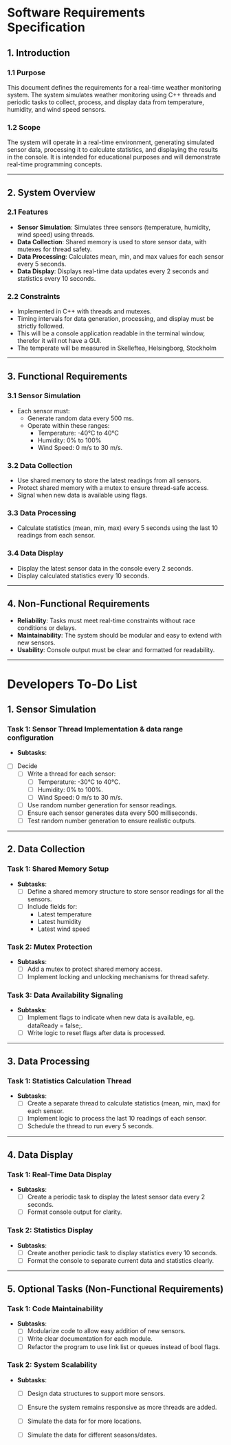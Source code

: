 # Software Requirements Specification

## **1. Introduction**

### **1.1 Purpose**
This document defines the requirements for a real-time weather monitoring system. The system simulates weather monitoring using C++ threads and periodic tasks to collect, process, and display data from temperature, humidity, and wind speed sensors.

### **1.2 Scope**
The system will operate in a real-time environment, generating simulated sensor data, processing it to calculate statistics, and displaying the results in the console. It is intended for educational purposes and will demonstrate real-time programming concepts.

---

## **2. System Overview**

### **2.1 Features**
- **Sensor Simulation**: Simulates three sensors (temperature, humidity, wind speed) using threads.
- **Data Collection**: Shared memory is used to store sensor data, with mutexes for thread safety.
- **Data Processing**: Calculates mean, min, and max values for each sensor every 5 seconds.
- **Data Display**: Displays real-time data updates every 2 seconds and statistics every 10 seconds.

### **2.2 Constraints**
- Implemented in C++ with threads and mutexes.
- Timing intervals for data generation, processing, and display must be strictly followed.
- This will be a console application readable in the terminal window, therefor it will not have a GUI.
- The temperate will be measured in Skelleftea, Helsingborg, Stockholm

---

## **3. Functional Requirements**

### **3.1 Sensor Simulation**
- Each sensor must:
  - Generate random data every 500 ms.
  - Operate within these ranges:
    - Temperature: -40°C to 40°C
    - Humidity: 0% to 100%
    - Wind Speed: 0 m/s to 30 m/s.

### **3.2 Data Collection**
- Use shared memory to store the latest readings from all sensors.
- Protect shared memory with a mutex to ensure thread-safe access.
- Signal when new data is available using flags.

### **3.3 Data Processing**
- Calculate statistics (mean, min, max) every 5 seconds using the last 10 readings from each sensor.

### **3.4 Data Display**
- Display the latest sensor data in the console every 2 seconds.
- Display calculated statistics every 10 seconds.

---

## **4. Non-Functional Requirements**
- **Reliability**: Tasks must meet real-time constraints without race conditions or delays.
- **Maintainability**: The system should be modular and easy to extend with new sensors.
- **Usability**: Console output must be clear and formatted for readability.

---

# Developers To-Do List

## **1. Sensor Simulation**
### Task 1: Sensor Thread Implementation & data range configuration
- **Subtasks**:
- [ ] Decide 
  - [ ] Write a thread for each sensor:
    - [ ] Temperature: -30°C to 40°C.
    - [ ] Humidity: 0% to 100%.
    - [ ] Wind Speed: 0 m/s to 30 m/s.
  - [ ] Use random number generation for sensor readings.
  - [ ] Ensure each sensor generates data every 500 milliseconds.
  - [ ] Test random number generation to ensure realistic outputs.

---

## **2. Data Collection**
### Task 1: Shared Memory Setup
- **Subtasks**:
  - [ ] Define a shared memory structure to store sensor readings for all the sensors.
  - [ ] Include fields for:
    - Latest temperature
    - Latest humidity
    - Latest wind speed

### Task 2: Mutex Protection
- **Subtasks**:
  - [ ] Add a mutex to protect shared memory access.
  - [ ] Implement locking and unlocking mechanisms for thread safety.

### Task 3: Data Availability Signaling
- **Subtasks**:
  - [ ] Implement flags to indicate when new data is available, eg. dataReady = false;.
  - [ ] Write logic to reset flags after data is processed.

---

## **3. Data Processing**
### Task 1: Statistics Calculation Thread
- **Subtasks**:
  - [ ] Create a separate thread to calculate statistics (mean, min, max) for each sensor.
  - [ ] Implement logic to process the last 10 readings of each sensor.
  - [ ] Schedule the thread to run every 5 seconds.

---

## **4. Data Display**
### Task 1: Real-Time Data Display
- **Subtasks**:
  - [ ] Create a periodic task to display the latest sensor data every 2 seconds.
  - [ ] Format console output for clarity.

### Task 2: Statistics Display
- **Subtasks**:
  - [ ] Create another periodic task to display statistics every 10 seconds.
  - [ ] Format the console to separate current data and statistics clearly.

---

## **5. Optional Tasks (Non-Functional Requirements)**
### Task 1: Code Maintainability
- **Subtasks**:
  - [ ] Modularize code to allow easy addition of new sensors.
  - [ ] Write clear documentation for each module.
  - [ ] Refactor the program to use link list or queues instead of bool flags.

### Task 2: System Scalability
- **Subtasks**:
  - [ ] Design data structures to support more sensors.
  - [ ] Ensure the system remains responsive as more threads are added.
  - [ ] Simulate the data for for more locations.
  - [ ] Simulate the data for different seasons/dates.

